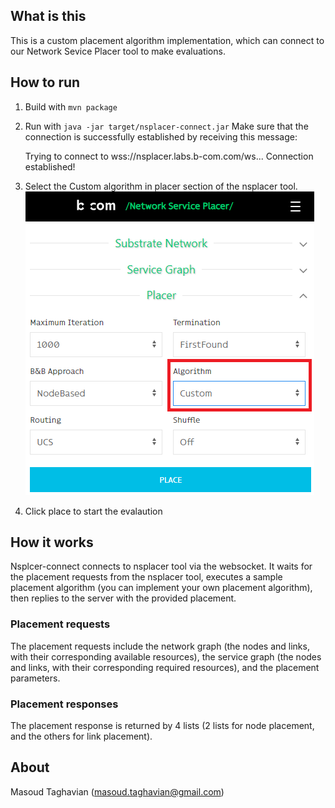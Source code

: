 ## What is this
  
This is a custom placement algorithm implementation, which can connect to our Network Sevice Placer tool to make evaluations.

## How to run
1. Build with `mvn package`
2. Run with `java -jar target/nsplacer-connect.jar`
Make sure that the connection is successfully established by receiving this message:

    Trying to connect to wss://nsplacer.labs.b-com.com/ws...
    Connection established!

3. Select the Custom algorithm in placer section of the nsplacer tool.
![custom-placer](res/custom-placer.png "custom-placer")
4. Click place to start the evalaution

## How it works
Nsplcer-connect connects to nsplacer tool via the websocket. It waits for the placement requests from the nsplacer tool, executes a sample placement algorithm (you can implement your own placement algorithm), then replies to the server with the provided placement.

### Placement requests
The placement requests include the network graph (the nodes and links, with their corresponding available resources), the service graph (the nodes and links, with their corresponding required resources), and the placement parameters.

### Placement responses
The placement response is returned by 4 lists (2 lists for node placement, and the others for link placement). 

## About
Masoud Taghavian (masoud.taghavian@gmail.com)
